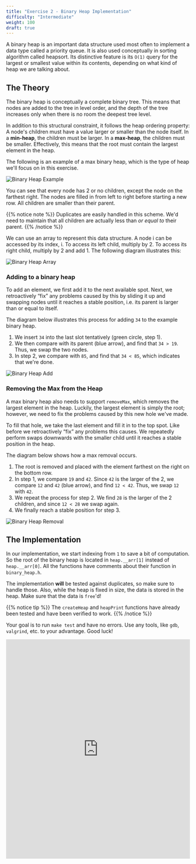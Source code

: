 ```yaml
---
title: "Exercise 2 - Binary Heap Implementation"
difficulty: "Intermediate"
weight: 100
draft: true
---
```


A binary heap is an important data structure used most often to implement a data type called a priority queue. It is also used conceptually in sorting algorithm called heapsort. Its distinctive feature is its `O(1)` query for the largest or smallest value within its contents, depending on what kind of heap we are talking about.

## The Theory

The binary heap is conceptually a complete binary tree. This means that nodes are added to the tree in level order, and the depth of the tree increases only when there is no room the deepest tree level.

In addition to this structural constraint, it follows the heap ordering property: A node's children must have a value larger or smaller than the node itself. In a **min-heap**, the children must be larger. In a **max-heap**, the children must be smaller. Effectively, this means that the root must contain the largest element in the heap.

The following is an example of a max binary heap, which is the type of heap we'll focus on in this exercise.

![Binary Heap Example](../resources/e2-01.png)

You can see that every node has 2 or no children, except the node on the farthest right. The nodes are filled in from left to right before starting a new row. All children are smaller than their parent.

{{% notice note %}}
Duplicates are easily handled in this scheme. We'd need to maintain that all children are actually less than *or equal to* their parent.
{{% /notice %}}

We can use an array to represent this data structure. A node i can be accessed by its index, i. To access its left child, multiply by 2. To access its right child, multiply by 2 and add 1. The following diagram illustrates this:

![Binary Heap Array](../resources/e2-02.png)

### Adding to a binary heap

To add an element, we first add it to the next available spot. Next, we retroactively “fix” any problems caused by this by sliding it up and swapping nodes until it reaches a stable position, i.e. its parent is larger than or equal to itself.

The diagram below illustrates this process for adding `34` to the example binary heap.
1. We insert `34` into the last slot tentatively (green circle, step 1).
2. We then compare with its parent (blue arrow), and find that `34 > 19`. Thus, we swap the two nodes.
3. In step 2, we compare with `85`, and find that `34 < 85`, which indicates that we're done.

![Binary Heap Add](../resources/e2-03.png)

### Removing the Max from the Heap

A max binary heap also needs to support `removeMax`, which removes the largest element in the heap. Luckily, the largest element is simply the root; however, we need to fix the problems caused by this new hole we've made. 

To fill that hole, we take the last element and fill it in to the top spot. Like before we retroactively “fix” any problems this causes. We repeatedly perform swaps downwards with the smaller child until it reaches a stable position in the heap.

The diagram below shows how a max removal occurs.
1. The root is removed and placed with the element farthest on the right on the bottom row.
2. In step 1, we compare `19` and `42`. Since `42` is the larger of the 2, we compare `12` and `42` (blue arrow), and find `12 < 42`. Thus, we swap `12` with `42`.
3. We repeat the process for step 2. We find `28` is the larger of the 2 children, and since `12 < 28` we swap again.
4. We finally reach a stable position for step 3.

![Binary Heap Removal](../resources/e2-04.png)

## The Implementation

In our implementation, we start indexing from `1` to save a bit of computation. So the root of the binary heap is located in `heap.__arr[1]` instead of `heap.__arr[0]`. All the functions have comments about their function in `binary_heap.h`.

The implementation **will** be tested against duplicates, so make sure to handle those. Also, while the heap is fixed in size, the data is stored in the heap. Make sure that the data is `free`'d! 

{{% notice tip %}}
The `createHeap` and `heapPrint` functions have already been tested and have been verified to work.
{{% /notice %}}

Your goal is to run `make test` and have no errors. Use any tools, like `gdb`, `valgrind`, etc. to your advantage. Good luck!

<iframe height="600px" width="100%" src="https://replit.com/@nuevofoundation/Debugging-Exercise-2#binary_heap.c"  scrolling="no" frameborder="no" allowtransparency="true" allowfullscreen="true" sandbox="allow-forms allow-pointer-lock allow-popups allow-same-origin allow-scripts allow-modals"></iframe>